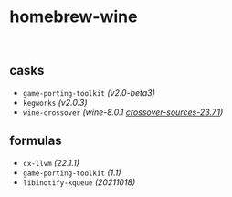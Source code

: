 # homebrew-wine

<br>

## casks
- `game-porting-toolkit` *(v2.0-beta3)*
- `kegworks`             *(v2.0.3)*
- `wine-crossover`       *(wine-8.0.1 [crossover-sources-23.7.1](https://media.codeweavers.com/pub/crossover/source/crossover-sources-23.7.1.tar.gz))*

## formulas
- `cx-llvm` *(22.1.1)*
- `game-porting-toolkit` *(1.1)*
- `libinotify-kqueue` *(20211018)*
